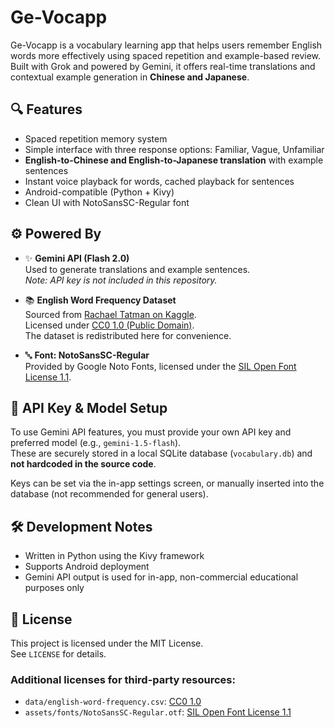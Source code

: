 # Ge-Vocapp

Ge-Vocapp is a vocabulary learning app that helps users remember English words more effectively using spaced repetition and example-based review. Built with Grok and powered by Gemini, it offers real-time translations and contextual example generation in **Chinese and Japanese**.

## 🔍 Features

- Spaced repetition memory system
- Simple interface with three response options: Familiar, Vague, Unfamiliar
- **English-to-Chinese and English-to-Japanese translation** with example sentences
- Instant voice playback for words, cached playback for sentences
- Android-compatible (Python + Kivy)
- Clean UI with NotoSansSC-Regular font

## ⚙️ Powered By

- ✨ **Gemini API (Flash 2.0)**  
  Used to generate translations and example sentences.  
  *Note: API key is not included in this repository.*

- 📚 **English Word Frequency Dataset**  
  Sourced from [Rachael Tatman on Kaggle](https://www.kaggle.com/datasets/rtatman/english-word-frequency).  
  Licensed under [CC0 1.0 (Public Domain)](https://creativecommons.org/publicdomain/zero/1.0/).  
  The dataset is redistributed here for convenience.

- 🔤 **Font: NotoSansSC-Regular**  
  Provided by Google Noto Fonts, licensed under the [SIL Open Font License 1.1](https://github.com/notofonts/noto-cjk/blob/main/LICENSE).

## 🔐 API Key & Model Setup

To use Gemini API features, you must provide your own API key and preferred model (e.g., `gemini-1.5-flash`).  
These are securely stored in a local SQLite database (`vocabulary.db`) and **not hardcoded in the source code**.

Keys can be set via the in-app settings screen, or manually inserted into the database (not recommended for general users).

## 🛠 Development Notes

- Written in Python using the Kivy framework
- Supports Android deployment
- Gemini API output is used for in-app, non-commercial educational purposes only

## 📄 License

This project is licensed under the MIT License.  
See `LICENSE` for details.

### Additional licenses for third-party resources:
- `data/english-word-frequency.csv`: [CC0 1.0](https://creativecommons.org/publicdomain/zero/1.0/)
- `assets/fonts/NotoSansSC-Regular.otf`: [SIL Open Font License 1.1](https://github.com/notofonts/noto-cjk/blob/main/LICENSE)

